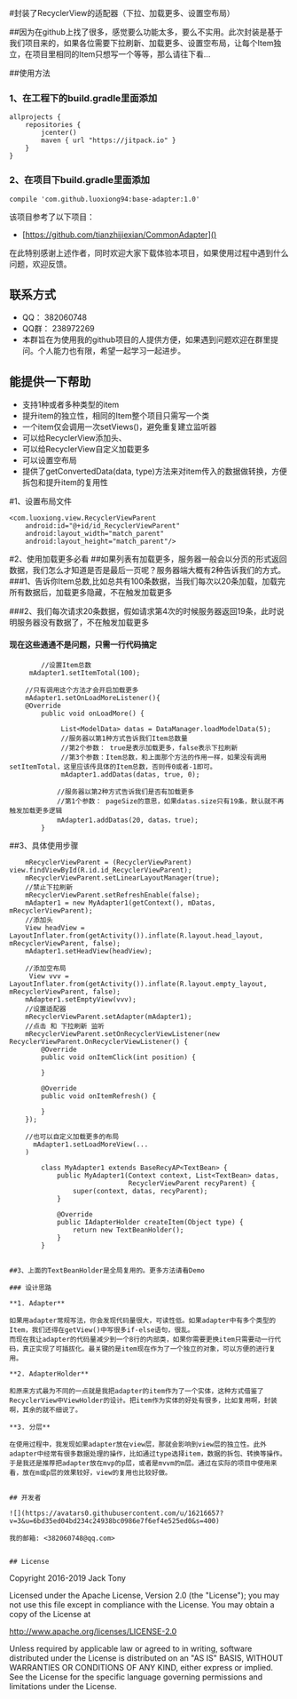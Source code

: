 #封装了RecyclerView的适配器（下拉、加载更多、设置空布局）


##因为在github上找了很多，感觉要么功能太多，要么不实用。此次封装是基于我们项目来的，如果各位需要下拉刷新、加载更多、设置空布局，让每个Item独立，在项目里相同的Item只想写一个等等，那么请往下看...

##使用方法
### 1、在工程下的build.gradle里面添加
 
  
	allprojects {
	    repositories {
	        jcenter()
	        maven { url "https://jitpack.io" }
	    }
	}
### 2、在项目下build.gradle里面添加
	 
	compile 'com.github.luoxiong94:base-adapter:1.0'
	 




该项目参考了以下项目：

 * [https://github.com/tianzhijiexian/CommonAdapter]() 

在此特别感谢上述作者，同时欢迎大家下载体验本项目，如果使用过程中遇到什么问题，欢迎反馈。
## 联系方式
 * QQ： 382060748 
 * QQ群： 238972269  
 * 本群旨在为使用我的github项目的人提供方便，如果遇到问题欢迎在群里提问。个人能力也有限，希望一起学习一起进步。

## 能提供一下帮助
*  支持1种或者多种类型的item
*  提升item的独立性，相同的Item整个项目只需写一个类
*  一个item仅会调用一次setViews()，避免重复建立监听器
*  可以给RecyclerView添加头、
*  可以给RecyclerView自定义加载更多
*  可以设置空布局
*  提供了getConvertedData(data, type)方法来对item传入的数据做转换，方便拆包和提升item的复用性



#1、设置布局文件

    
    <com.luoxiong.view.RecyclerViewParent
        android:id="@+id/id_RecyclerViewParent"
        android:layout_width="match_parent"
        android:layout_height="match_parent"/>
  
#2、使用加载更多必看
##如果列表有加载更多，服务器一般会以分页的形式返回数据，我们怎么才知道是否是最后一页呢？服务器端大概有2种告诉我们的方式。
###1、告诉你Item总数,比如总共有100条数据，当我们每次以20条加载，加载完所有数据后，加载更多隐藏，不在触发加载更多

###2、我们每次请求20条数据，假如请求第4次的时候服务器返回19条，此时说明服务器没有数据了，不在触发加载更多
#### 现在这些通通不是问题，只需一行代码搞定
				
		    //设置Item总数
         mAdapter1.setItemTotal(100);
		
		//只有调用这个方法才会开启加载更多
		mAdapter1.setOnLoadMoreListener(){
		@Override
            public void onLoadMore() {
            
                 List<ModelData> datas = DataManager.loadModelData(5);
				 //服务器以第1种方式告诉我们Item总数量
				 //第2个参数： true是表示加载更多，false表示下拉刷新 
				 //第3个参数：Item总数，和上面那个方法的作用一样，如果没有调用setItemTotal，这里应该传具体的Item总数，否则传0或者-1即可。
                 mAdapter1.addDatas(datas, true, 0);
               	
				//服务器以第2种方式告诉我们是否有加载更多
				//第1个参数： pageSize的意思，如果datas.size只有19条，默认就不再触发加载更多逻辑
				mAdapter1.addDatas(20, datas，true);
            }



##3、具体使用步骤
 
		
        mRecyclerViewParent = (RecyclerViewParent) view.findViewById(R.id.id_RecyclerViewParent);
        mRecyclerViewParent.setLinearLayoutManager(true);
  		//禁止下拉刷新
        mRecyclerViewParent.setRefreshEnable(false);
        mAdapter1 = new MyAdapter1(getContext(), mDatas, mRecyclerViewParent);
		//添加头
        View headView = LayoutInflater.from(getActivity()).inflate(R.layout.head_layout, mRecyclerViewParent, false);
        mAdapter1.setHeadView(headView);
		
		//添加空布局
		 View vvv = LayoutInflater.from(getActivity()).inflate(R.layout.empty_layout, mRecyclerViewParent, false);
        mAdapter1.setEmptyView(vvv);
		//设置适配器
        mRecyclerViewParent.setAdapter(mAdapter1);
		//点击 和 下拉刷新 监听
        mRecyclerViewParent.setOnRecyclerViewListener(new RecyclerViewParent.OnRecyclerViewListener() {
            @Override
            public void onItemClick(int position) {
                 
            }

            @Override
            public void onItemRefresh() {

            }
        });

		//也可以自定义加载更多的布局
		  mAdapter1.setLoadMoreView(...
		)
					
			class MyAdapter1 extends BaseRecyAP<TextBean> {
		        public MyAdapter1(Context context, List<TextBean> datas,
		                          RecyclerViewParent recyParent) {
		            super(context, datas, recyParent);
		        }
		
		        @Override
		        public IAdapterHolder createItem(Object type) {
		            return new TextBeanHolder();
		        }
		    }
		
```

##3、上面的TextBeanHolder是全局复用的。更多方法请看Demo

### 设计思路

**1. Adapter**  

如果用adapter常规写法，你会发现代码量很大，可读性低。如果adapter中有多个类型的Item，我们还得在getView()中写很多if-else语句，很乱。
而现在我让adapter的代码量减少到一个8行的内部类，如果你需要更换item只需要动一行代码，真正实现了可插拔化。最关键的是item现在作为了一个独立的对象，可以方便的进行复用。

**2. AdapterHolder**  

和原来方式最为不同的一点就是我把adapter的item作为了一个实体，这种方式借鉴了RecyclerView中ViewHolder的设计。把item作为实体的好处有很多，比如复用啊，封装啊，其余的就不细说了。  

**3. 分层**  

在使用过程中，我发现如果adapter放在view层，那就会影响到view层的独立性。此外adapter中经常有很多数据处理的操作，比如通过type选择item，数据的拆包、转换等操作。于是我还是推荐把adapter放在mvp的p层，或者是mvvm的m层。通过在实际的项目中使用来看，放在m或p层的效果较好，view的复用也比较好做。


## 开发者

![](https://avatars0.githubusercontent.com/u/16216657?v=3&u=6bd35ed04bd234c24938bc0986e7f6ef4e525ed0&s=400)

我的邮箱: <382060748@qq.com>  


## License

```  
Copyright 2016-2019 Jack Tony

Licensed under the Apache License, Version 2.0 (the "License");
you may not use this file except in compliance with the License.
You may obtain a copy of the License at

   http://www.apache.org/licenses/LICENSE-2.0

Unless required by applicable law or agreed to in writing, software
distributed under the License is distributed on an "AS IS" BASIS,
WITHOUT WARRANTIES OR CONDITIONS OF ANY KIND, either express or implied.
See the License for the specific language governing permissions and
limitations under the License.
```

